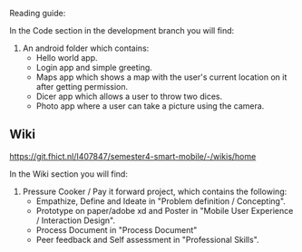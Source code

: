 Reading guide:

In the Code section in the development branch you will find:
1. An android folder which contains:
    - Hello world app.
    - Login app and simple greeting.
    - Maps app which shows a map with the user's current location on it after getting permission.
    - Dicer app which allows a user to throw two dices.
    - Photo app where a user can take a picture using the camera.


## Wiki
https://git.fhict.nl/I407847/semester4-smart-mobile/-/wikis/home

In the Wiki section you will find:

1. Pressure Cooker / Pay it forward project, which contains the following:
    - Empathize, Define and Ideate in "Problem definition / Concepting".
    - Prototype on paper/adobe xd and Poster in "Mobile User Experience / Interaction Design".
    - Process Document in "Process Document"
    - Peer feedback and Self assessment in "Professional Skills".
